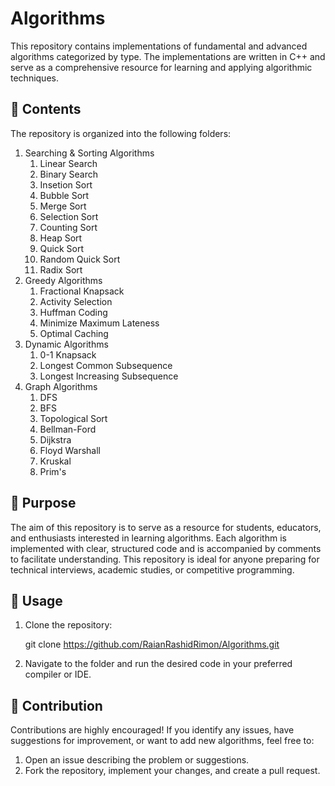 # Algorithms
This repository contains implementations of fundamental and advanced algorithms categorized by type. The implementations are written in C++ and serve as a comprehensive resource for learning and applying algorithmic techniques.
## 📂 Contents
The repository is organized into the following folders:
 1. Searching & Sorting Algorithms
      1. Linear Search
      2. Binary Search
      3. Insetion Sort
      4. Bubble Sort
      5. Merge Sort
      6. Selection Sort
      7. Counting Sort
      8. Heap Sort
      9. Quick Sort
      10. Random Quick Sort
      11. Radix Sort
 2. Greedy Algorithms
      1. Fractional Knapsack
      2. Activity Selection 
      3. Huffman Coding
      4. Minimize Maximum Lateness
      5. Optimal Caching
 3. Dynamic Algorithms
      1. 0-1 Knapsack
      2. Longest Common Subsequence 
      3. Longest Increasing Subsequence 
 4. Graph Algorithms
      1. DFS
      2. BFS
      3. Topological Sort
      4. Bellman-Ford
      5. Dijkstra
      6. Floyd Warshall
      7. Kruskal
      8. Prim's
## 🎯 Purpose 
The aim of this repository is to serve as a resource for students, educators, and enthusiasts interested in learning algorithms. Each algorithm is implemented with clear, structured code and is accompanied by comments to facilitate understanding. This repository is ideal for anyone preparing for technical interviews, academic studies, or competitive programming.
## 🚀 Usage
1. Clone the repository:
   
   git clone https://github.com/RaianRashidRimon/Algorithms.git
2. Navigate to the folder and run the desired code in your preferred compiler or IDE.

## 🤝 Contribution
Contributions are highly encouraged! If you identify any issues, have suggestions for improvement, or want to add new algorithms, feel free to:
1. Open an issue describing the problem or suggestions.
2. Fork the repository, implement your changes, and create a pull request. 




































